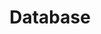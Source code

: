 ---
title: Database
description: 数据库
image:


# Badge style
style:
    background: "#51dacf"
    color: "#fff"
---